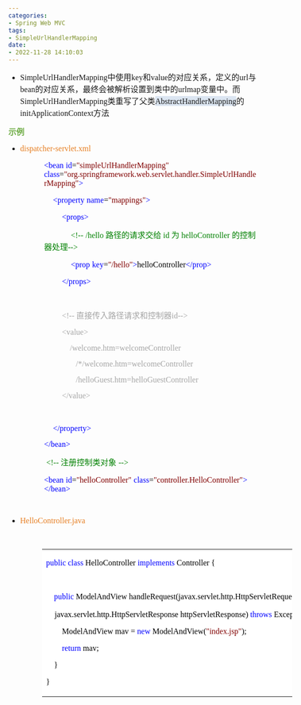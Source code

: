 ```yaml
---
categories:
- Spring Web MVC
tags:
- SimpleUrlHandlerMapping
date:
- 2022-11-28 14:10:03
---
```


<ul>
    <li><span style="font-size:12.0pt"><span
                style="font-family:&quot;Comic Sans MS&quot;">SimpleUrlHandlerMapping</span><span
                style="font-family:&quot;Microsoft YaHei UI&quot;">中使用</span><span
                style="font-family:&quot;Comic Sans MS&quot;">key</span><span
                style="font-family:&quot;Microsoft YaHei UI&quot;">和</span><span
                style="font-family:&quot;Comic Sans MS&quot;">value</span><span
                style="font-family:&quot;Microsoft YaHei UI&quot;">的对应关系，定义的</span><span
                style="font-family:&quot;Comic Sans MS&quot;">url</span><span
                style="font-family:&quot;Microsoft YaHei UI&quot;">与</span><span
                style="font-family:&quot;Comic Sans MS&quot;">bean</span><span
                style="font-family:&quot;Microsoft YaHei UI&quot;">的对应关系，最终会被解析设置到类中的</span><span
                style="font-family:&quot;Comic Sans MS&quot;">urlmap</span><span
                style="font-family:&quot;Microsoft YaHei UI&quot;">变量中。</span></span><span
            style="font-size:12.0pt"><span style="font-family:&quot;Microsoft YaHei UI&quot;">而</span><span
                style="font-family:&quot;Comic Sans MS&quot;">SimpleUrlHandlerMapping</span><span
                style="font-family:&quot;Microsoft YaHei UI&quot;">类重写了父类</span><span
                style="background-color:#dbe5f1"><span
                    style="font-family:&quot;Comic Sans MS&quot;">AbstractHandlerMapping</span></span><span
                style="font-family:&quot;Microsoft YaHei UI&quot;">的</span><span
                style="font-family:&quot;Comic Sans MS&quot;">initApplicationContext</span><span
                style="font-family:&quot;Microsoft YaHei UI&quot;">方法</span></span></li>
</ul>
<p><span style="font-size:12.0pt"><span style="font-family:&quot;Microsoft YaHei UI&quot;"><span
                style="color:#70ad47"><strong>示例</strong></span></span></span></p>
<ul style="list-style-type:disc">
    <li><span style="color:#e67e22;"><span style="font-size:12.0pt"><span
                    style="font-family:&quot;Comic Sans MS&quot;">dispatcher-servlet.xml</span></span></span></li>
</ul>
<p style="margin-left:72px"><span style="font-size:12.0pt"><span style="font-family:&quot;Comic Sans MS&quot;"><span
                style="color:blue">&lt;bean</span></span>&nbsp;<span style="font-family:&quot;Comic Sans MS&quot;"><span
                style="color:blue">id</span></span><span style="font-family:&quot;Comic Sans MS&quot;"><span
                style="color:black">=</span></span><span style="font-family:&quot;Comic Sans MS&quot;"><span
                style="color:maroon">"simpleUrlHandlerMapping"</span></span> <span
            style="font-family:&quot;Comic Sans MS&quot;"><span style="color:blue">class</span></span><span
            style="font-family:&quot;Comic Sans MS&quot;"><span style="color:black">=</span></span><span
            style="font-family:&quot;Comic Sans MS&quot;"><span
                style="color:maroon">"org.springframework.web.servlet.handler.SimpleUrlHandlerMapping"</span></span><span
            style="font-family:&quot;Comic Sans MS&quot;"><span style="color:blue">&gt;</span></span></span></p>
<p style="margin-left:72px"><span style="font-size:12.0pt">&nbsp;&nbsp;&nbsp;&nbsp;<span
            style="font-family:&quot;Comic Sans MS&quot;"><span style="color:blue">&lt;property</span></span>&nbsp;<span
            style="font-family:&quot;Comic Sans MS&quot;"><span style="color:blue">name</span></span><span
            style="font-family:&quot;Comic Sans MS&quot;"><span style="color:black">=</span></span><span
            style="font-family:&quot;Comic Sans MS&quot;"><span style="color:maroon">"mappings"</span></span><span
            style="font-family:&quot;Comic Sans MS&quot;"><span style="color:blue">&gt;</span></span></span></p>
<p style="margin-left:72px"><span style="font-size:12.0pt">&nbsp;&nbsp;&nbsp;&nbsp;&nbsp;&nbsp;&nbsp;&nbsp;<span
            style="font-family:&quot;Comic Sans MS&quot;"><span style="color:blue">&lt;props&gt;</span></span></span>
</p>
<p style="margin-left:72px"><span
        style="font-size:12.0pt">&nbsp;&nbsp;&nbsp;&nbsp;&nbsp;&nbsp;&nbsp;&nbsp;&nbsp;&nbsp;&nbsp;&nbsp;<span
            style="font-family:&quot;Comic Sans MS&quot;"><span style="color:green">&lt;!--</span></span>&nbsp;<span
            style="font-family:&quot;Comic Sans MS&quot;"><span style="color:green">/hello</span></span><span
            style="font-family:&quot;Microsoft YaHei UI&quot;"><span
                style="color:green">&nbsp;路径的请求交给&nbsp;</span></span><span
            style="font-family:&quot;Comic Sans MS&quot;"><span style="color:green">id</span></span><span
            style="font-family:&quot;Microsoft YaHei UI&quot;"><span
                style="color:green">&nbsp;为&nbsp;</span></span><span style="font-family:&quot;Comic Sans MS&quot;"><span
                style="color:green">helloController</span></span><span
            style="font-family:&quot;Microsoft YaHei UI&quot;"><span style="color:green">&nbsp;的控制器处理</span></span><span
            style="font-family:&quot;Comic Sans MS&quot;"><span style="color:green">--&gt;</span></span></span></p>
<p style="margin-left:72px"><span
        style="font-size:12.0pt">&nbsp;&nbsp;&nbsp;&nbsp;&nbsp;&nbsp;&nbsp;&nbsp;&nbsp;&nbsp;&nbsp;&nbsp;<span
            style="font-family:&quot;Comic Sans MS&quot;"><span style="color:blue">&lt;prop</span></span>&nbsp;<span
            style="font-family:&quot;Comic Sans MS&quot;"><span style="color:blue">key</span></span><span
            style="font-family:&quot;Comic Sans MS&quot;"><span style="color:black">=</span></span><span
            style="font-family:&quot;Comic Sans MS&quot;"><span style="color:maroon">"/hello"</span></span><span
            style="font-family:&quot;Comic Sans MS&quot;"><span style="color:blue">&gt;</span></span><span
            style="font-family:&quot;Comic Sans MS&quot;"><span style="color:black">helloController</span></span><span
            style="font-family:&quot;Comic Sans MS&quot;"><span style="color:blue">&lt;/prop&gt;</span></span></span>
</p>
<p style="margin-left:72px"><span style="font-size:12.0pt">&nbsp;&nbsp;&nbsp;&nbsp;&nbsp;&nbsp;&nbsp;&nbsp;<span
            style="font-family:&quot;Comic Sans MS&quot;"><span style="color:blue">&lt;/props&gt;</span></span></span>
</p>
<p style="margin-left:72px"><span style="font-size:12.0pt"><span style="font-family:&quot;Comic Sans MS&quot;"><span
                style="color:blue">&nbsp;</span></span></span></p>
<p style="margin-left:108px"><span style="font-size:12.0pt"><span style="color:#a5a5a5"><span
                style="font-family:&quot;Comic Sans MS&quot;">&lt;!--</span><span
                style="font-family:&quot;Microsoft YaHei UI&quot;">&nbsp;直接传入路径请求和控制器</span><span
                style="font-family:&quot;Comic Sans MS&quot;">id</span><span
                style="font-family:&quot;Comic Sans MS&quot;">--&gt;</span></span></span></p>
<p style="margin-left:108px"><span style="font-size:12.0pt"><span style="font-family:&quot;Comic Sans MS&quot;"><span
                style="color:#a5a5a5">&lt;value&gt;</span></span></span></p>
<p style="margin-left:108px"><span style="font-size:12.0pt"><span style="font-family:&quot;Comic Sans MS&quot;"><span
                style="color:#a5a5a5">&nbsp;&nbsp;&nbsp;&nbsp;/welcome.htm=welcomeController</span></span></span></p>
<p style="margin-left:108px"><span style="font-size:12.0pt"><span style="font-family:&quot;Comic Sans MS&quot;"><span
                style="color:#a5a5a5">&nbsp;&nbsp;&nbsp;&nbsp;&nbsp;&nbsp;&nbsp;/*/welcome.htm=welcomeController</span></span></span>
</p>
<p style="margin-left:108px"><span style="font-size:12.0pt"><span style="font-family:&quot;Comic Sans MS&quot;"><span
                style="color:#a5a5a5">&nbsp;&nbsp;&nbsp;&nbsp;&nbsp;&nbsp;&nbsp;/helloGuest.htm=helloGuestController</span></span></span>
</p>
<p style="margin-left:108px"><span style="font-size:12.0pt"><span style="font-family:&quot;Comic Sans MS&quot;"><span
                style="color:#a5a5a5">&lt;/value&gt;</span></span></span></p>
<p style="margin-left:108px"><span style="font-size:12.0pt"><span style="font-family:&quot;Comic Sans MS&quot;"><span
                style="color:blue">&nbsp;</span></span></span></p>
<p style="margin-left:72px"><span style="font-size:12.0pt">&nbsp;&nbsp;&nbsp;&nbsp;<span
            style="font-family:&quot;Comic Sans MS&quot;"><span
                style="color:blue">&lt;/property&gt;</span></span></span></p>
<p style="margin-left:72px"><span style="font-size:12.0pt"><span style="font-family:&quot;Comic Sans MS&quot;"><span
                style="color:blue">&lt;/bean&gt;</span></span></span></p>
<p style="margin-left:72px"><span style="font-size:12.0pt">&nbsp;<span
            style="font-family:&quot;Comic Sans MS&quot;"><span style="color:green">&lt;!--</span></span><span
            style="font-family:&quot;Microsoft YaHei UI&quot;"><span style="color:green">&nbsp;注册控制类对象</span></span>
        <span style="font-family:&quot;Comic Sans MS&quot;"><span style="color:green">--&gt;</span></span></span></p>
<p style="margin-left:72px"><span style="font-size:12.0pt"><span style="font-family:&quot;Comic Sans MS&quot;"><span
                style="color:blue">&lt;bean</span></span>&nbsp;<span style="font-family:&quot;Comic Sans MS&quot;"><span
                style="color:blue">id</span></span><span style="font-family:&quot;Comic Sans MS&quot;"><span
                style="color:black">=</span></span><span style="font-family:&quot;Comic Sans MS&quot;"><span
                style="color:maroon">"helloController"</span></span>&nbsp;<span
            style="font-family:&quot;Comic Sans MS&quot;"><span style="color:blue">class</span></span><span
            style="font-family:&quot;Comic Sans MS&quot;"><span style="color:black">=</span></span><span
            style="font-family:&quot;Comic Sans MS&quot;"><span
                style="color:maroon">"controller.HelloController"</span></span><span
            style="font-family:&quot;Comic Sans MS&quot;"><span
                style="color:blue">&gt;&lt;/bean&gt;</span></span></span></p>
<p style="margin-left:72px"><span style="font-size:12.0pt"><span style="font-family:&quot;Comic Sans MS&quot;"><span
                style="color:blue">&nbsp;</span></span></span></p>
<ul style="list-style-type:disc">
    <li><span style="color:#e67e22;"><span style="font-size:12.0pt"><span
                    style="font-family:&quot;Comic Sans MS&quot;">HelloController.java</span></span></span></li>
</ul>
<p><span style="font-size:12.0pt"><span style="font-family:SimSun">&nbsp;</span></span></p>
<table summary="" cellspacing="0"
    style="border-collapse:collapse; border-color:#a3a3a3; border-style:solid; border-width:0px; margin-left:68px"
    class=" cke_show_border">
    <tbody>
        <tr>
            <td
                style="background-color:white; border-bottom:0px; border-left:0px; border-right:0px; border-top:0px; vertical-align:top; width:8.627in">
                <p><span style="font-size:12.0pt"><span style="font-family:&quot;Comic Sans MS&quot;"><span
                                style="color:blue">public</span>&nbsp;<span style="color:blue">class</span><span
                                style="color:black">&nbsp;HelloController&nbsp;</span><span
                                style="color:blue">implements</span><span
                                style="color:black">&nbsp;Controller&nbsp;{</span></span></span></p>
                <p><span style="font-size:12.0pt"><span
                            style="font-family:&quot;Microsoft YaHei&quot;">&nbsp;</span></span></p>
                <p><span style="font-size:12.0pt"><span
                            style="font-family:&quot;Comic Sans MS&quot;">&nbsp;&nbsp;&nbsp;&nbsp;<span
                                style="color:blue">public</span><span
                                style="color:black">&nbsp;ModelAndView&nbsp;handleRequest(javax.servlet.http.HttpServletRequest&nbsp;httpServletRequest,&nbsp;</span></span></span>
                </p>
                <p><span style="font-size:12.0pt">&nbsp;&nbsp;&nbsp; <span
                            style="font-family:&quot;Comic Sans MS&quot;"><span
                                style="color:black">javax.servlet.http.HttpServletResponse&nbsp;httpServletResponse)&nbsp;</span></span><span
                            style="font-family:&quot;Comic Sans MS&quot;"><span
                                style="color:blue">throws</span></span><span
                            style="font-family:&quot;Comic Sans MS&quot;"><span
                                style="color:black">&nbsp;Exception&nbsp;{</span></span></span></p>
                <p><span style="font-size:12.0pt"><span style="font-family:&quot;Comic Sans MS&quot;"><span
                                style="color:black">&nbsp;&nbsp;&nbsp;&nbsp;&nbsp;&nbsp;&nbsp;&nbsp;ModelAndView&nbsp;mav&nbsp;=&nbsp;</span><span
                                style="color:blue">new</span><span style="color:black">&nbsp;ModelAndView(</span><span
                                style="color:maroon">"index.jsp"</span><span style="color:black">);</span></span></span>
                </p>
                <p><span style="font-size:12.0pt"><span
                            style="font-family:&quot;Comic Sans MS&quot;">&nbsp;&nbsp;&nbsp;&nbsp;&nbsp;&nbsp;&nbsp;&nbsp;<span
                                style="color:blue">return</span><span
                                style="color:black">&nbsp;mav;</span></span></span></p>
                <p><span style="font-size:12.0pt"><span style="font-family:&quot;Comic Sans MS&quot;"><span
                                style="color:black">&nbsp;&nbsp;&nbsp;&nbsp;}</span></span></span></p>
                <p><span style="font-size:12.0pt"><span style="font-family:&quot;Comic Sans MS&quot;"><span
                                style="color:black">}</span></span></span></p>
            </td>
        </tr>
    </tbody>
</table>